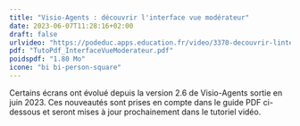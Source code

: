 ```yaml
---
title: "Visio-Agents : découvrir l'interface vue modérateur"
date: 2023-06-07T11:28:16+02:00
draft: false
urlvideo: "https://podeduc.apps.education.fr/video/3370-decouvrir-linterface-vue-moderateur/"
pdf: "TutoPdf_InterfaceVueModerateur.pdf"
poidspdf: "1.80 Mo"
icone: "bi bi-person-square"
---
```

Certains écrans ont évolué depuis la version 2.6 de Visio-Agents sortie en juin 2023. Ces nouveautés sont prises en compte dans le guide PDF ci-dessous et seront mises à jour prochainement dans le tutoriel vidéo.